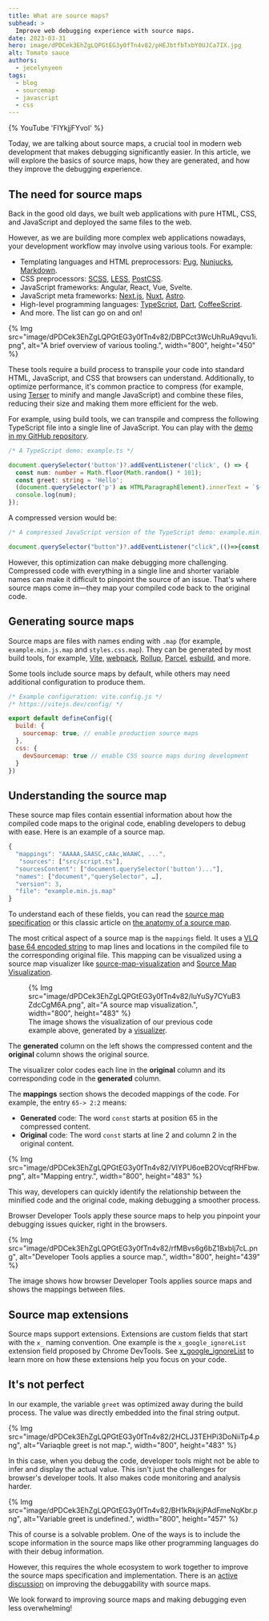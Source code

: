 ```yaml
---
title: What are source maps?
subhead: >
  Improve web debugging experience with source maps.
date: 2023-03-31
hero: image/dPDCek3EhZgLQPGtEG3y0fTn4v82/pHEJbtfbTxbY0UJCa7IX.jpg
alt: Tomato sauce
authors:
  - jecelynyeen
tags:
  - blog
  - sourcemap
  - javascript
  - css
---
```


{% YouTube 'FIYkjjFYvoI' %}

Today, we are talking about source maps, a crucial tool in modern web development that makes debugging significantly easier. In this article, we will explore the basics of source maps, how they are generated, and how they improve the debugging experience.

## The need for source maps

Back in the good old days, we built web applications with pure HTML, CSS, and JavaScript and deployed the same files to the web. 

However, as we are building more complex web applications nowadays, your development workflow may involve using various tools. For example:

- Templating languages and HTML preprocessors: [Pug](https://pugjs.org/), [Nunjucks](https://mozilla.github.io/nunjucks/), [Markdown](https://daringfireball.net/projects/markdown/).
- CSS preprocessors: [SCSS](https://sass-lang.com/), [LESS](https://lesscss.org/), [PostCSS](https://postcss.org/).
- JavaScript frameworks: Angular, React, Vue, Svelte.
- JavaScript meta frameworks: [Next.js](https://nextjs.org/), [Nuxt](https://nuxt.com/), [Astro](https://astro.build/).
- High-level programming languages: [TypeScript](https://www.typescriptlang.org/), [Dart](https://dart.dev/tools/dart2js), [CoffeeScript](https://coffeescript.org/).
- And more. The list can go on and on!

{% Img src="image/dPDCek3EhZgLQPGtEG3y0fTn4v82/DBPCct3WcUhRuA9qvu1i.png", alt="A brief overview of various tooling.", width="800", height="450" %}

These tools require a build process to transpile your code into standard HTML, JavaScript, and CSS that browsers can understand. Additionally, to optimize performance, it's common practice to compress (for example, using [Terser](https://github.com/terser/terser) to minify and mangle JavaScript) and combine these files, reducing their size and making them more efficient for the web.

For example, using build tools, we can transpile and compress the following TypeScript file into a single line of JavaScript. You can play with the [demo in my GitHub repository](https://github.com/jecfish/parcel-demo).

```ts
/* A TypeScript demo: example.ts */

document.querySelector('button')?.addEventListener('click', () => {
  const num: number = Math.floor(Math.random() * 101);
  const greet: string = 'Hello';
  (document.querySelector('p') as HTMLParagraphElement).innerText = `${greet}, you are no. ${num}!`;
  console.log(num);
});
```
A compressed version would be:

```js
/* A compressed JavaScript version of the TypeScript demo: example.min.js  */

document.querySelector("button")?.addEventListener("click",(()=>{const e=Math.floor(101*Math.random());document.querySelector("p").innerText=`Hello, you are no. ${e}!`,console.log(e)}));
```

However, this optimization can make debugging more challenging. Compressed code with everything in a single line and shorter variable names can make it difficult to pinpoint the source of an issue. That's where source maps come in—they map your compiled code back to the original code.

## Generating source maps

Source maps are files with names ending with `.map` (for example, `example.min.js.map` and `styles.css.map`). They can be generated by most build tools, for example, [Vite](https://vitejs.dev/), [webpack](https://webpack.js.org/), [Rollup](https://rollupjs.org/), [Parcel](https://parceljs.org/), [esbuild](https://esbuild.github.io/), and more. 

Some tools include source maps by default, while others may need additional configuration to produce them.

```js
/* Example configuration: vite.config.js */
/* https://vitejs.dev/config/ */

export default defineConfig({
  build: {
    sourcemap: true, // enable production source maps
  },
  css: {
    devSourcemap: true // enable CSS source maps during development
  }
})
```

## Understanding the source map

These source map files contain essential information about how the compiled code maps to the original code, enabling developers to debug with ease. Here is an example of a source map.

```js
{
  "mappings": "AAAAA,SAASC,cAAc,WAAWC, ...",
   "sources": ["src/script.ts"],
  "sourcesContent": ["document.querySelector('button')..."],
  "names": ["document","querySelector", …],
  "version": 3,
  "file": "example.min.js.map"
}
```

To understand each of these fields, you can read the [source map specification](https://bit.ly/sourcemap) or this classic article on [the anatomy of a source map](https://developer.chrome.com/blog/sourcemaps/#the-anatomy-of-a-source-map).

The most critical aspect of a source map is the `mappings` field. It uses a [VLQ base 64 encoded string](https://developer.chrome.com/blog/sourcemaps/#base64-vlq-and-keeping-the-source-map-small) to map lines and locations in the compiled file to the corresponding original file. This mapping can be visualized using a source map visualizer like [source-map-visualization](https://sokra.github.io/source-map-visualization/) and [Source Map Visualization](https://evanw.github.io/source-map-visualization/).

<figure>
  {% Img src="image/dPDCek3EhZgLQPGtEG3y0fTn4v82/luYuSy7CYuB3ZdcCgM6A.png", alt="A source map visualization.", width="800", height="483" %}
  <figcaption>
    The image shows the visualization of our previous code example above, generated by a <a href="https://sokra.github.io/source-map-visualization/">visualizer</a>.
  </figcaption>
</figure>
 
The **generated** column on the left shows the compressed content and the **original** column shows the original source.

The visualizer color codes each line in the **original** column and its corresponding code in  the **generated** column.

The **mappings** section shows the decoded mappings of the code. For example, the entry `65-> 2:2` means:

- **Generated** code:  The word `const` starts at position 65 in the compressed content.
- **Original** code: The word `const` starts at line 2 and column 2 in the original content.

{% Img src="image/dPDCek3EhZgLQPGtEG3y0fTn4v82/VlYPU6oeB2OVcqfRHFbw.png", alt="Mapping entry.", width="800", height="483" %}

This way, developers can quickly identify the relationship between the minified code and the original code, making debugging a smoother process.

Browser Developer Tools apply these source maps to help you pinpoint your debugging issues quicker, right in the browsers.

{% Img src="image/dPDCek3EhZgLQPGtEG3y0fTn4v82/rfMBvs6g6bZ1Bxblj7cL.png", alt="Developer Tools applies a source map.", width="800", height="439" %}

The image shows how browser Developer Tools applies source maps and shows the mappings between files.

## Source map extensions

Source maps support extensions. Extensions are custom fields that start with the `x_` naming convention. One example is the `x_google_ignoreList` extension field proposed by Chrome DevTools. See [x_google_ignoreList](https://developer.chrome.com/article/x-google-ignore-list) to learn more on how these extensions help you focus on your code.

## It's not perfect

In our example, the variable `greet` was optimized away during the build process. The value was directly embedded into the final string output.

{% Img src="image/dPDCek3EhZgLQPGtEG3y0fTn4v82/2HCLJ3TEHPi3DoNiiTp4.png", alt="Variaqble greet is not map.", width="800", height="483" %}

In this case, when you debug the code, developer tools might not be able to infer and display the actual value. This isn't just the challenges for browser's developer tools. It also makes code monitoring and analysis harder.

{% Img src="image/dPDCek3EhZgLQPGtEG3y0fTn4v82/BH1kRkjkjPAdFmeNqKbr.png", alt="Variable greet is undefined.", width="800", height="457" %}

This of course is a solvable problem. One of the ways is to include the scope information in the source maps like other programming languages do with their debug information.

However, this requires the whole ecosystem to work together to improve the source maps specification and implementation. There is an [active discussion](https://github.com/source-map/source-map-rfc/issues/12) on improving the debuggability with source maps.

We look forward to improving source maps and making debugging even less overwhelming!
